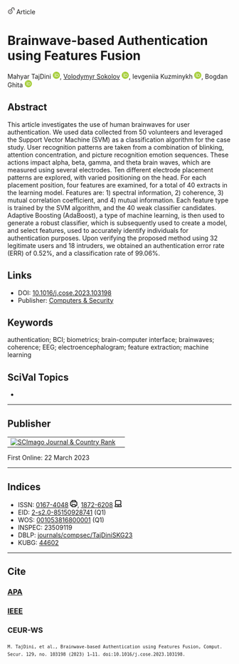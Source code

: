 <img src="/icons/unlock.svg" width="16" height="16"> Article

# Brainwave-based Authentication using Features Fusion

Mahyar TajDini <a href="https://orcid.org/0000-0001-8875-3362" target="_blank"><img src="/icons/orcid.svg" width="16" height="16"></a>,
<a href="/" target="_blank">Volodymyr Sokolov</a> <a href="https://orcid.org/0000-0002-9349-7946" target="_blank"><img src="/icons/orcid.svg" width="16" height="16"></a>,
Ievgeniia Kuzminykh <a href="https://orcid.org/0000-0001-6917-4234" target="_blank"><img src="/icons/orcid.svg" width="16" height="16"></a>,
Bogdan Ghita <a href="https://orcid.org/0000-0002-1788-547X" target="_blank"><img src="/icons/orcid.svg" width="16" height="16"></a>

## Abstract
This article investigates the use of human brainwaves for user authentication. We used data collected from 50 volunteers and leveraged the Support Vector Machine (SVM) as a classification algorithm for the case study. User recognition patterns are taken from a combination of blinking, attention concentration, and picture recognition emotion sequences. These actions impact alpha, beta, gamma, and theta brain waves, which are measured using several electrodes. Ten different electrode placement patterns are explored, with varied positioning on the head. For each placement position, four features are examined, for a total of 40 extracts in the learning model. Features are: 1) spectral information, 2) coherence, 3) mutual correlation coefficient, and 4) mutual information. Each feature type is trained by the SVM algorithm, and the 40 weak classifier candidates. Adaptive Boosting (AdaBoost), a type of machine learning, is then used to generate a robust classifier, which is subsequently used to create a model, and select features, used to accurately identify individuals for authentication purposes. Upon verifying the proposed method using 32 legitimate users and 18 intruders, we obtained an authentication error rate (ERR) of 0.52%, and a classification rate of 99.06%.

## Links

* DOI: [10.1016/j.cose.2023.103198](https://doi.org/10.1016/j.cose.2023.103198) 
* Publisher: [Computers & Security](https://www.sciencedirect.com/science/article/pii/S0167404823001086)

## Keywords
authentication; BCI; biometrics; brain-computer interface; brainwaves; coherence; EEG; electroencephalogram; feature extraction; machine learning

## SciVal Topics
-

***
## Publisher
<table>
<tr>
<td>
<a href="https://www.scimagojr.com/journalsearch.php?q=28898&amp;tip=sid&amp;exact=no" title="SCImago Journal &amp; Country Rank"><img border="0" src="https://www.scimagojr.com/journal_img.php?id=28898" alt="SCImago Journal &amp; Country Rank" /></a>
</td>
<td style="text-align: left;">
<span class="__dimensions_badge_embed__" data-doi="10.1016/j.cose.2023.103198" data-hide-zero-citations="true"></span><script async src="https://badge.dimensions.ai/badge.js" charset="utf-8"></script>
</td>
</tr>
</table>

First Online: 22 March 2023

***
## Indices

* ISSN: [0167-4048](https://portal.issn.org/resource/ISSN/0167-4048) <img src="/icons/print.svg" width="16" height="16">, [1872-6208](https://portal.issn.org/resource/ISSN/1872-6208) <img src="/icons/online.svg" width="16" height="16">
* EID: [2-s2.0-85150928741](http://www.scopus.com/record/display.url?origin=inward&eid=2-s2.0-85150928741) (Q1)
* WOS: [001053816800001](https://www.webofscience.com/wos/woscc/full-record/WOS:001053816800001) (Q1)
* INSPEC: 23509119
* DBLP: [journals/compsec/TajDiniSKG23](https://dblp.org/rec/journals/compsec/TajDiniSKG23)
* KUBG: [44602](http://elibrary.kubg.edu.ua/id/eprint/44602/)

***
## Cite

### [APA](https://citation.crosscite.org/format?doi=10.1016/j.cose.2023.103198&style=apa&lang=en-US)

### [IEEE](https://citation.crosscite.org/format?doi=10.1016/j.cose.2023.103198&style=ieee&lang=en-US)

### CEUR-WS

<small>`M. TajDini, et al., Brainwave-based Authentication using Features Fusion, Comput. Secur. 129, no. 103198 (2023) 1–11. doi:10.1016/j.cose.2023.103198.`</small>
